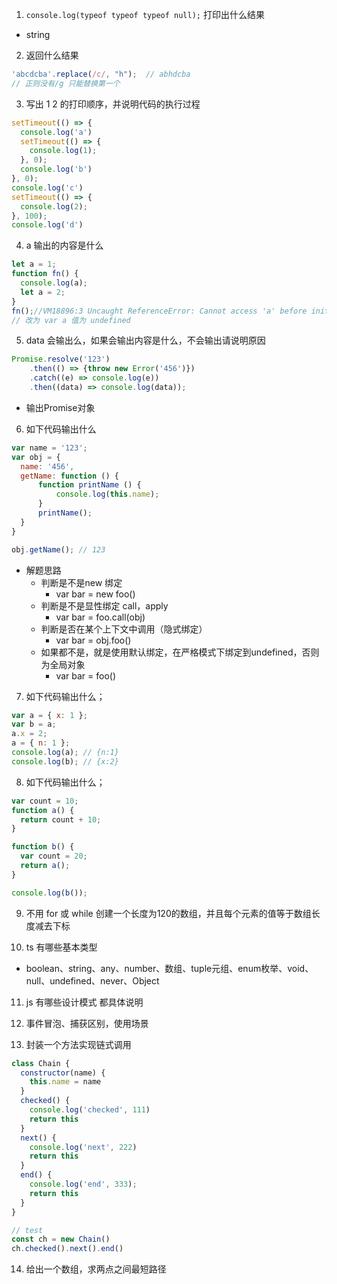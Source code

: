 1. `console.log(typeof typeof typeof null);` 打印出什么结果
- string



2. 返回什么结果
```js
'abcdcba'.replace(/c/, "h");  // abhdcba  
// 正则没有/g 只能替换第一个
```


3. 写出 1 2 的打印顺序，并说明代码的执行过程

```js
setTimeout(() => {
  console.log('a')
  setTimeout(() => {
    console.log(1);
  }, 0);
  console.log('b')
}, 0);
console.log('c')
setTimeout(() => {
  console.log(2);
}, 100);
console.log('d')
```

   

4. a 输出的内容是什么
```js
let a = 1;
function fn() { 
  console.log(a);
  let a = 2;
}
fn();//VM18896:3 Uncaught ReferenceError: Cannot access 'a' before initialization fn
// 改为 var a 值为 undefined
```

   

5. data 会输出么，如果会输出内容是什么，不会输出请说明原因
```js
Promise.resolve('123')
    .then(() => {throw new Error('456')})
    .catch((e) => console.log(e))
    .then((data) => console.log(data));
```
- 输出Promise对象
   

6. 如下代码输出什么

```js
var name = '123';
var obj = {
  name: '456',
  getName: function () {
      function printName () {
          console.log(this.name);
      }
      printName();
  }
}

obj.getName(); // 123
```
- 解题思路
  + 判断是不是new 绑定
    + var bar = new foo()
  + 判断是不是显性绑定 call，apply
    + var bar = foo.call(obj)
  + 判断是否在某个上下文中调用（隐式绑定）
    + var bar = obj.foo()
  + 如果都不是，就是使用默认绑定，在严格模式下绑定到undefined，否则为全局对象
    + var bar = foo()



7. 如下代码输出什么；

```js
var a = { x: 1 };
var b = a;
a.x = 2;
a = { n: 1 };
console.log(a); // {n:1}
console.log(b); // {x:2}
```

   

8. 如下代码输出什么；
```js
var count = 10;
function a() {
  return count + 10;
}

function b() {
  var count = 20;
  return a();
}

console.log(b());
```


9. 不⽤ for 或 while 创建⼀个⻓度为120的数组，并且每个元素的值等于数组⻓度减去下标



10. ts 有哪些基本类型
- boolean、string、any、number、数组、tuple元组、enum枚举、void、null、undefined、never、Object

11. js 有哪些设计模式 都具体说明


12. 事件冒泡、捕获区别，使用场景

13. 封装一个方法实现链式调用
```js
class Chain {
  constructor(name) {
    this.name = name
  }
  checked() {
    console.log('checked', 111)
    return this
  }
  next() {
    console.log('next', 222)
    return this
  }
  end() {
    console.log('end', 333);
    return this  
  }
}

// test
const ch = new Chain()
ch.checked().next().end()
```

14. 给出一个数组，求两点之间最短路径

